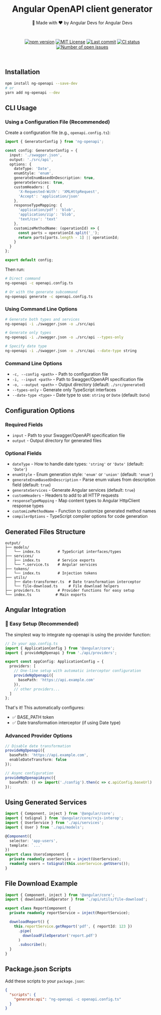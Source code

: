 <div align="center">
  <h1 align="center"><b>Angular OpenAPI client generator</b></h1>
  <p align="center">💪 Made with ❤️ by Angular Devs for Angular Devs</p>
</div>

<br/>

<p align="center">
  <a href="https://www.npmjs.com/package/ng-openapi" rel="nofollow"><img src="https://img.shields.io/npm/v/ng-openapi.svg" alt="npm version"></a>
  <a href="https://opensource.org/license/mit" rel="nofollow"><img src="https://img.shields.io/github/license/ng-openapi/ng-openapi" alt="MIT License"></a>
  <a href="https://github.com/ng-openapi/ng-openapi/actions?query=branch%3Amain"><img src="https://img.shields.io/github/last-commit/ng-openapi/ng-openapi" alt="Last commit" /></a>
  <a href="https://github.com/ng-openapi/ng-openapi/actions?query=branch%3Amain"><img src="https://github.com/ng-openapi/ng-openapi/actions/workflows/release.yml/badge.svg?event=push&branch=main" alt="CI status" /></a>
  <a href="https://github.com/ng-openapi/ng-openapi/issues" rel="nofollow"><img src="https://img.shields.io/github/issues/ng-openapi/ng-openapi" alt="Number of open issues"></a>
</p>
<br/>


## Installation

```bash
npm install ng-openapi --save-dev
# or
yarn add ng-openapi --dev
```

## CLI Usage

### Using a Configuration File (Recommended)

Create a configuration file (e.g., `openapi.config.ts`):

```typescript
import { GeneratorConfig } from 'ng-openapi';

const config: GeneratorConfig = {
  input: './swagger.json',
  output: './src/api',
  options: {
    dateType: 'Date',
    enumStyle: 'enum',
    generateEnumBasedOnDescription: true,
    generateServices: true,
    customHeaders: {
      'X-Requested-With': 'XMLHttpRequest',
      'Accept': 'application/json'
    },
    responseTypeMapping: {
      'application/pdf': 'blob',
      'application/zip': 'blob',
      'text/csv': 'text'
    },
    customizeMethodName: (operationId) => {
      const parts = operationId.split('_');
      return parts[parts.length - 1] || operationId;
    }
  }
};

export default config;
```

Then run:

```bash
# Direct command
ng-openapi -c openapi.config.ts

# Or with the generate subcommand
ng-openapi generate -c openapi.config.ts
```

### Using Command Line Options

```bash
# Generate both types and services
ng-openapi -i ./swagger.json -o ./src/api

# Generate only types
ng-openapi -i ./swagger.json -o ./src/api --types-only

# Specify date type
ng-openapi -i ./swagger.json -o ./src/api --date-type string
```

### Command Line Options

- `-c, --config <path>` - Path to configuration file
- `-i, --input <path>` - Path to Swagger/OpenAPI specification file
- `-o, --output <path>` - Output directory (default: `./src/generated`)
- `--types-only` - Generate only TypeScript interfaces
- `--date-type <type>` - Date type to use: `string` or `Date` (default: `Date`)

## Configuration Options

### Required Fields

- `input` - Path to your Swagger/OpenAPI specification file
- `output` - Output directory for generated files

### Optional Fields

- `dateType` - How to handle date types: `'string'` or `'Date'` (default: `'Date'`)
- `enumStyle` - Enum generation style: `'enum'` or `'union'` (default: `'enum'`)
- `generateEnumBasedOnDescription` - Parse enum values from description field (default: `true`)
- `generateServices` - Generate Angular services (default: `true`)
- `customHeaders` - Headers to add to all HTTP requests
- `responseTypeMapping` - Map content types to Angular HttpClient response types
- `customizeMethodName` - Function to customize generated method names
- `compilerOptions` - TypeScript compiler options for code generation

## Generated Files Structure

```
output/
├── models/
│   └── index.ts        # TypeScript interfaces/types
├── services/
│   ├── index.ts        # Service exports
│   └── *.service.ts    # Angular services
├── tokens/
│   └── index.ts        # Injection tokens
├── utils/
│   ├── date-transformer.ts  # Date transformation interceptor
│   └── file-download.ts     # File download helpers
├── providers.ts        # Provider functions for easy setup
└── index.ts           # Main exports
```

## Angular Integration

### 🚀 Easy Setup (Recommended)

The simplest way to integrate ng-openapi is using the provider function:

```typescript
// In your app.config.ts
import { ApplicationConfig } from '@angular/core';
import { provideNgOpenapi } from './api/providers';

export const appConfig: ApplicationConfig = {
  providers: [
    // One-line setup with automatic interceptor configuration
    provideNgOpenapi({
      basePath: 'https://api.example.com'
    }),
    // other providers...
  ]
};
```

That's it! This automatically configures:
- ✅ BASE_PATH token
- ✅ Date transformation interceptor (if using Date type)


### Advanced Provider Options

```typescript
// Disable date transformation
provideNgOpenapi({
  basePath: 'https://api.example.com',
  enableDateTransform: false
});

// Async configuration
provideNgOpenapiAsync({
  basePath: () => import('./config').then(c => c.apiConfig.baseUrl)
});
```

## Using Generated Services

```typescript
import { Component, inject } from '@angular/core';
import { toSignal } from '@angular/core/rxjs-interop';
import { UserService } from './api/services';
import { User } from './api/models';

@Component({
  selector: 'app-users',
  template: `...`
})
export class UsersComponent {
  private readonly userService = inject(UserService);
  readonly users = toSignal(this.userService.getUsers());
}
```

## File Download Example

```typescript
import { Component, inject } from '@angular/core';
import { downloadFileOperator } from './api/utils/file-download';

export class ReportComponent {
  private readonly reportService = inject(ReportService);

  downloadReport() {
    this.reportService.getReport('pdf', { reportId: 123 })
      .pipe(
        downloadFileOperator('report.pdf')
      )
      .subscribe();
  }
}
```

## Package.json Scripts

Add these scripts to your `package.json`:

```json
{
  "scripts": {
    "generate:api": "ng-openapi -c openapi.config.ts"
  }
}
```

